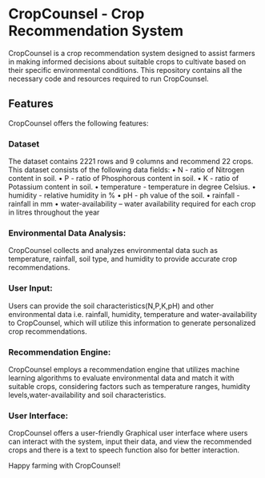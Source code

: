 # CropCounsel - Crop Recommendation System
CropCounsel is a crop recommendation system designed to assist farmers in making informed decisions about suitable crops to cultivate based on their specific environmental conditions. This repository contains all the necessary code and resources required to run CropCounsel.

## Features
CropCounsel offers the following features:

### Dataset
The dataset contains 2221 rows and 9 columns and recommend 22 crops.
This dataset consists of the following data fields:
• N - ratio of Nitrogen content in soil.
• P - ratio of Phosphorous content in soil.
• K - ratio of Potassium content in soil.
• temperature - temperature in degree Celsius.
• humidity - relative humidity in %
• pH - ph value of the soil.
• rainfall - rainfall in mm
• water-availability – water availability required for each crop in litres 
throughout the year

### Environmental Data Analysis: 
CropCounsel collects and analyzes environmental data such as temperature, rainfall, soil type, and humidity to provide accurate crop recommendations.

### User Input: 
Users can provide the soil characteristics(N,P,K,pH) and other environmental data i.e. rainfall, humidity, temperature and water-availability to CropCounsel, which will utilize this information to generate personalized crop recommendations.

### Recommendation Engine: 
CropCounsel employs a recommendation engine that utilizes machine learning algorithms to evaluate environmental data and match it with suitable crops, considering factors such as temperature ranges, humidity levels,water-availability and soil characteristics.

### User Interface: 
CropCounsel offers a user-friendly Graphical user interface where users can interact with the system, input their data, and view the recommended crops and there is a text to speech function also for better interaction.

Happy farming with CropCounsel!
